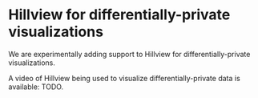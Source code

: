 # Hillview for differentially-private visualizations

We are experimentally adding support to Hillview for
differentially-private visualizations.

A video of Hillview being used to visualize 
differentially-private data is available: TODO.
 